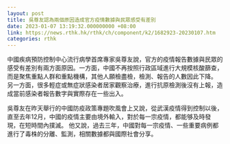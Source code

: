 ```yaml
---
layout: post
title: 吳尊友認為兩個原因造成官方疫情數據與民眾感受有差別
date: 2023-01-07 13:19:32.000000000 +08:00
link: https://news.rthk.hk/rthk/ch/component/k2/1682923-20230107.htm
categories: rthk
---
```


中國疾病預防控制中心流行病學首席專家吳尊友說，官方的疫情報告數據與民眾的感受有差別有兩方面原因。一方面，中國不再按照行政區域進行大規模核酸篩查，而是聚焦重點人群和重點機構，其他人願檢盡檢，檢測、報告的人數因此下降。 另一方面，很多輕症或無症狀感染者居家觀察治療，進行抗原檢測後沒有上報，造成當前感染者報告數字與實際存在一些出入。 

吳尊友在昨天舉行的中國防疫政策專題吹風會上又說，從武漢疫情得到控制以後，直至去年12月，中國的疫情主要由境外輸入，對於每一宗疫情，都能够及時發現，在短時間內撲滅。 他又說，過去三年，中國對每一宗疫情、一些重要病例都進行了毒株的分離、監測，相關數據都與國際社會分享。
